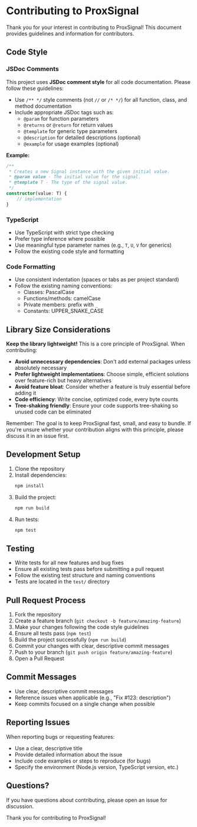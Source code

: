 # Contributing to ProxSignal

Thank you for your interest in contributing to ProxSignal! This document provides guidelines and information for contributors.

## Code Style

### JSDoc Comments

This project uses **JSDoc comment style** for all code documentation. Please follow these guidelines:

-   Use `/** */` style comments (not `//` or `/* */`) for all function, class, and method documentation
-   Include appropriate JSDoc tags such as:
    -   `@param` for function parameters
    -   `@returns` or `@return` for return values
    -   `@template` for generic type parameters
    -   `@description` for detailed descriptions (optional)
    -   `@example` for usage examples (optional)

**Example:**

```typescript
/**
 * Creates a new Signal instance with the given initial value.
 * @param value - The initial value for the signal.
 * @template T - The type of the signal value.
 */
constructor(value: T) {
    // implementation
}
```

### TypeScript

-   Use TypeScript with strict type checking
-   Prefer type inference where possible
-   Use meaningful type parameter names (e.g., `T`, `U`, `V` for generics)
-   Follow the existing code style and formatting

### Code Formatting

-   Use consistent indentation (spaces or tabs as per project standard)
-   Follow the existing naming conventions:
    -   Classes: PascalCase
    -   Functions/methods: camelCase
    -   Private members: prefix with `_`
    -   Constants: UPPER_SNAKE_CASE

## Library Size Considerations

**Keep the library lightweight!** This is a core principle of ProxSignal. When contributing:

-   **Avoid unnecessary dependencies**: Don't add external packages unless absolutely necessary
-   **Prefer lightweight implementations**: Choose simple, efficient solutions over feature-rich but heavy alternatives
-   **Avoid feature bloat**: Consider whether a feature is truly essential before adding it
-   **Code efficiency**: Write concise, optimized code, every byte counts
-   **Tree-shaking friendly**: Ensure your code supports tree-shaking so unused code can be eliminated

Remember: The goal is to keep ProxSignal fast, small, and easy to bundle. If you're unsure whether your contribution aligns with this principle, please discuss it in an issue first.

## Development Setup

1. Clone the repository
2. Install dependencies:
    ```bash
    npm install
    ```
3. Build the project:
    ```bash
    npm run build
    ```
4. Run tests:
    ```bash
    npm test
    ```

## Testing

-   Write tests for all new features and bug fixes
-   Ensure all existing tests pass before submitting a pull request
-   Follow the existing test structure and naming conventions
-   Tests are located in the `test/` directory

## Pull Request Process

1. Fork the repository
2. Create a feature branch (`git checkout -b feature/amazing-feature`)
3. Make your changes following the code style guidelines
4. Ensure all tests pass (`npm test`)
5. Build the project successfully (`npm run build`)
6. Commit your changes with clear, descriptive commit messages
7. Push to your branch (`git push origin feature/amazing-feature`)
8. Open a Pull Request

## Commit Messages

-   Use clear, descriptive commit messages
-   Reference issues when applicable (e.g., "Fix #123: description")
-   Keep commits focused on a single change when possible

## Reporting Issues

When reporting bugs or requesting features:

-   Use a clear, descriptive title
-   Provide detailed information about the issue
-   Include code examples or steps to reproduce (for bugs)
-   Specify the environment (Node.js version, TypeScript version, etc.)

## Questions?

If you have questions about contributing, please open an issue for discussion.

Thank you for contributing to ProxSignal!
